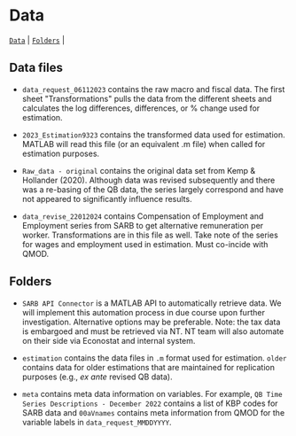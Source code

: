 # Data

[`Data`](#data) | [`Folders`](#folders) | 

## Data files

- ``data_request_06112023`` contains the raw macro and fiscal data. The first sheet "Transformations" pulls the data from the different sheets and calculates the log differences, differences, or % change used for estimation.

- ``2023_Estimation9323`` contains the transformed data used for estimation. MATLAB will read this file (or an equivalent .m file) when called for estimation purposes.

- ``Raw_data - original`` contains the original data set from Kemp & Hollander (2020). Although data was revised subsequently and there was a re-basing of the QB data, the series largely correspond and have not appeared to significantly influence results.

- ``data_revise_22012024`` contains Compensation of Employment and Employment series from SARB to get alternative remuneration per worker. Transformations are in this file as well. Take note of the series for wages and employment used in estimation. Must co-incide with QMOD.

## Folders 
- `SARB API Connector` is a MATLAB API to automatically retrieve data. We will implement this automation process in due course upon further investigation. Alternative options may be preferable. Note: the tax data is embargoed and must be retrieved via NT. NT team will also automate on their side via Econostat and internal system.

- `estimation` contains the data files in `.m` format used for estimation. `older` contains data for older estimations that are maintained for replication purposes (e.g., *ex ante* revised QB data).

- `meta` contains meta data information on variables. For example, ``QB Time Series Descriptions - December 2022`` contains a list of KBP codes for SARB data and ``00aVnames`` contains meta information from QMOD for the variable labels in ``data_request_MMDDYYYY``.
